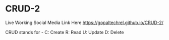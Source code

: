 # CRUD-2

Live Working Social Media Link Here
  https://gopaltechrel.github.io/CRUD-2/

CRUD stands for -
C: Create
R: Read
U: Update
D: Delete
